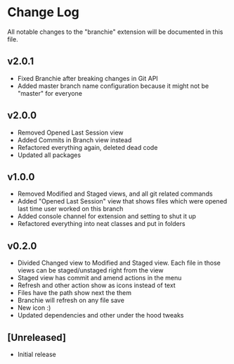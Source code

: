# Change Log

All notable changes to the "branchie" extension will be documented in this file.

## v2.0.1

 - Fixed Branchie after breaking changes in Git API
 - Added master branch name configuration because it might not be "master" for everyone

## v2.0.0

- Removed Opened Last Session view
- Added Commits in Branch view instead
- Refactored everything again, deleted dead code
- Updated all packages

## v1.0.0

- Removed Modified and Staged views, and all git related commands
- Added "Opened Last Session" view that shows files which were opened last time user worked on this branch
- Added console channel for extension and setting to shut it up
- Refactored everything into neat classes and put in folders

## v0.2.0

- Divided Changed view to Modified and Staged view. Each file in those views can be staged/unstaged right from the view
- Staged view has commit and amend actions in the menu
- Refresh and other action show as icons instead of text
- Files have the path show next the them
- Branchie will refresh on any file save
- New icon :)
- Updated dependencies and other under the hood tweaks

## [Unreleased]

- Initial release
